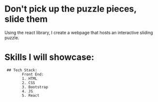 # Don't pick up the puzzle pieces, slide them

Using the react library, I create a webpage that hosts an interactive sliding puzzle.


# Skills I will showcase: 

     ## Tech Stack: 
            Front End: 
            1. HTML
            2. CSS 
            3. Bootstrap
            4. JS
            5. React 


